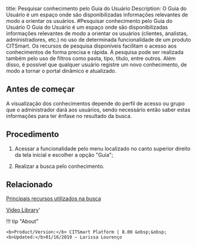 title: Pesquisar conhecimento pelo Guia do Usuário
Description: O Guia do Usuário é um espaço onde são disponibilizadas informações relevantes de modo a orientar os usuários.
#Pesquisar conhecimento pelo Guia do Usuário
O Guia do Usuário é um espaço onde são disponibilizadas informações relevantes de modo a orientar os usuários (clientes, analistas, administradores, etc.) no uso de determinada funcionalidade de um produto CITSmart. Os recursos de pesquisa disponíveis facilitam o acesso aos conhecimentos de forma precisa e rápida. A pesquisa pode ser realizada também pelo uso de filtros como pasta, tipo, título, entre outros. Além disso, é possível que qualquer usuário registre um novo conhecimento, de modo a tornar o portal dinâmico e atualizado.

Antes de começar
--------------------

A visualização dos conhecimentos depende do perfil de acesso ou grupo que o
administrador dará aos usuários, sendo necessário então saber estas informações
para ter ênfase no resultado da busca.

Procedimento
----------------

1.  Acessar a funcionalidade pelo menu localizado no canto superior direito da
    tela inicial e escolher a opção "Guia";

2.  Realizar a busca pelo conhecimento.

Relacionado
---------------

[Principais recursos utilizados na busca](/pt-br/citsmart-esp-8/processes/knowledge/configuration/refine-search-knowledge-portal.html)

<i class='fa fa-youtube-play  fa-2x' style='color:#97ce17;vertical-align: middle;'> </i> [Video Library](https://www.youtube.com/playlist?list=PLB5qK2uzf2RPwkqhQwYU_EpvvGd29tSTA)'

!!! tip "About"

    <b>Product/Version:</b> CITSmart Platform | 8.00 &nbsp;&nbsp;
    <b>Updated:</b>01/16/2019 – Larissa Lourenço
